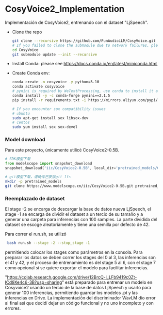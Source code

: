 # CosyVoice2_Implementation
 
Implementación de CosyVoice2, entrenando con el dataset "LjSpeech". 


- Clone the repo
    ``` sh
    git clone --recursive https://github.com/FunAudioLLM/CosyVoice.git
    # If you failed to clone the submodule due to network failures, please run the following command until success
    cd CosyVoice
    git submodule update --init --recursive
    ```
  
- Install Conda: please see https://docs.conda.io/en/latest/miniconda.html
- Create Conda env:

    ``` sh
    conda create -n cosyvoice -y python=3.10
    conda activate cosyvoice
    # pynini is required by WeTextProcessing, use conda to install it as it can be executed on all platforms.
    conda install -y -c conda-forge pynini==2.1.5
    pip install -r requirements.txt -i https://mirrors.aliyun.com/pypi/simple/ --trusted-host=mirrors.aliyun.com
    
    # If you encounter sox compatibility issues
    # ubuntu
    sudo apt-get install sox libsox-dev
    # centos
    sudo yum install sox sox-devel
    ```

### Model download

Para este proyecto, únicamente utilicé CosyVoice2-0.5B.

``` python
# SDK模型下载
from modelscope import snapshot_download
snapshot_download('iic/CosyVoice2-0.5B', local_dir='pretrained_models/CosyVoice2-0.5B')
```

``` sh
# git模型下载，请确保已安装git lfs
mkdir -p pretrained_models
git clone https://www.modelscope.cn/iic/CosyVoice2-0.5B.git pretrained_models/CosyVoice2-0.5B
```

### Reemplazado de dataset

El stage -2 se encarga de descargar la base de datos nueva LjSpeech, el stage -1 se encarga de dividir el dataset a un tercio de su tamaño y a generar una carpeta para inferencias con 100 samples. La parte dividida del dataset se escoge aleatoriamente y tiene una semilla por defecto de 42.

Para correr el run.sh, se utilizó 

``` sh
 bash run.sh --stage -2 --stop_stage -1
```
permitiendo colocar los stages como parámetros en la consola. Para preparar los datos se deben correr los stages del 0 al 3, las inferencias son el 41 y 42, y el proceso de entrenamiento es del stage 5 al 6, con el stage 7 como opcional si se quiere exportar el modelo para facilitar inferencias.

"https://colab.research.google.com/drive/12BrcQ-l_LFb9419c0Zt-lCd9Xe4c6-3B?usp=sharing" está preparado para entrenar un modelo en Cosyvoice2 usando un tercio de la base de datos LjSpeech y usarlo para generar 100 inferencias, permitiendo guardar los modelos .pt y las inferencias en Drive. La implementación del discriminador WavLM dio error al final así que decidí dejar un código funcional y no uno incompleto y con errores.

